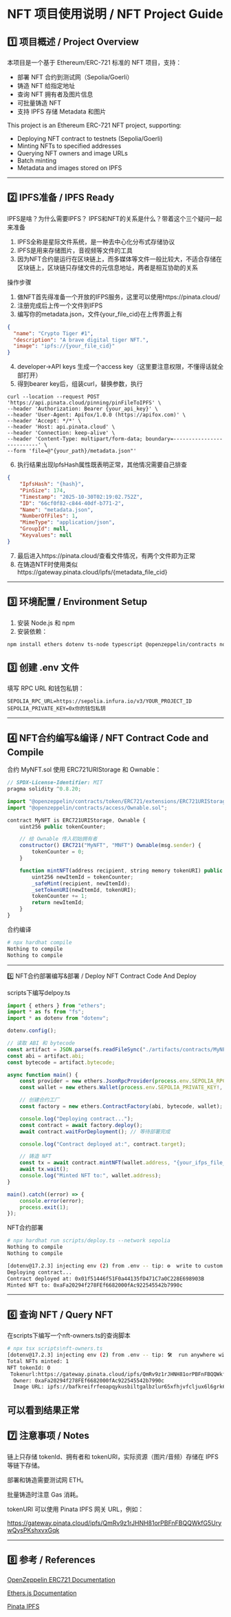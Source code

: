# NFT 项目使用说明 / NFT Project Guide

## 1️⃣ 项目概述 / Project Overview

本项目是一个基于 Ethereum/ERC-721 标准的 NFT 项目，支持：

- 部署 NFT 合约到测试网（Sepolia/Goerli）
- 铸造 NFT 给指定地址
- 查询 NFT 拥有者及图片信息
- 可批量铸造 NFT
- 支持 IPFS 存储 Metadata 和图片

This project is an Ethereum ERC-721 NFT project, supporting:

- Deploying NFT contract to testnets (Sepolia/Goerli)
- Minting NFTs to specified addresses
- Querying NFT owners and image URLs
- Batch minting
- Metadata and images stored on IPFS

---
## 2️⃣ IPFS准备 / IPFS Ready
IPFS是啥？为什么需要IPFS？ IPFS和NFT的关系是什么？带着这个三个疑问一起来准备

1. IPFS全称是星际文件系统，是一种去中心化分布式存储协议
2. IPFS是用来存储图片，音视频等文件的工具
3. 因为NFT合约是运行在区块链上，而多媒体等文件一般比较大，不适合存储在区块链上，区块链只存储文件的元信息地址，两者是相互协助的关系

操作步骤
1. 做NFT首先得准备一个开放的IFPS服务，这里可以使用https://pinata.cloud/
2. 注册完成后上传一个文件到IFPS
3. 编写你的metadata.json，文件{your_file_cid}在上传界面上有
```json
{
  "name": "Crypto Tiger #1",
  "description": "A brave digital tiger NFT.",
  "image": "ipfs://{your_file_cid}"
}
```
4. developer->API keys 生成一个access key（这里要注意权限，不懂得话就全部打开）
5. 得到bearer key后，组装curl，替换参数，执行
```curl
curl --location --request POST 'https://api.pinata.cloud/pinning/pinFileToIPFS' \
--header 'Authorization: Bearer {your_api_key}' \
--header 'User-Agent: Apifox/1.0.0 (https://apifox.com)' \
--header 'Accept: */*' \
--header 'Host: api.pinata.cloud' \
--header 'Connection: keep-alive' \
--header 'Content-Type: multipart/form-data; boundary=--------------------------' \
--form 'file=@"{your_path}/metadata.json"'
```
6. 执行结果出现IpfsHash属性既表明正常，其他情况需要自己排查
```json
{
    "IpfsHash": "{hash}",
    "PinSize": 174,
    "Timestamp": "2025-10-30T02:19:02.752Z",
    "ID": "66cf0f82-c844-40df-b771-2",
    "Name": "metadata.json",
    "NumberOfFiles": 1,
    "MimeType": "application/json",
    "GroupId": null,
    "Keyvalues": null
}
```
7. 最后进入https://pinata.cloud/查看文件情况，有两个文件即为正常
8. 在铸造NTF时使用类似https://gateway.pinata.cloud/ipfs/{metadata_file_cid}

----
## 3️⃣ 环境配置 / Environment Setup

1. 安装 Node.js 和 npm  
2. 安装依赖：

```bash
npm install ethers dotenv ts-node typescript @openzeppelin/contracts node-fetch
```

## 3️⃣ 创建 .env 文件
填写 RPC URL 和钱包私钥：
```env
SEPOLIA_RPC_URL=https://sepolia.infura.io/v3/YOUR_PROJECT_ID
SEPOLIA_PRIVATE_KEY=0x你的钱包私钥
```
----
## 4️⃣ NFT合约编写&编译 / NFT Contract Code and Compile 
合约 MyNFT.sol 使用 ERC721URIStorage 和 Ownable：
```js
// SPDX-License-Identifier: MIT
pragma solidity ^0.8.20;

import "@openzeppelin/contracts/token/ERC721/extensions/ERC721URIStorage.sol";
import "@openzeppelin/contracts/access/Ownable.sol";

contract MyNFT is ERC721URIStorage, Ownable {
    uint256 public tokenCounter;

    // 给 Ownable 传入初始拥有者
    constructor() ERC721("MyNFT", "MNFT") Ownable(msg.sender) {
        tokenCounter = 0;
    }

    function mintNFT(address recipient, string memory tokenURI) public onlyOwner returns (uint256) {
        uint256 newItemId = tokenCounter;
        _safeMint(recipient, newItemId);
        _setTokenURI(newItemId, tokenURI);
        tokenCounter += 1;
        return newItemId;
    }
}
```

合约编译
```bash
# npx hardhat compile
Nothing to compile
Nothing to compile

```
----
5️⃣ NFT合约部署编写&部署 / Deploy NFT Contract Code And Deploy

scripts下编写delpoy.ts

```js
import { ethers } from "ethers";
import * as fs from "fs";
import * as dotenv from "dotenv";

dotenv.config();

// 读取 ABI 和 bytecode
const artifact = JSON.parse(fs.readFileSync("./artifacts/contracts/MyNFT.sol/MyNFT.json", "utf8"));
const abi = artifact.abi;
const bytecode = artifact.bytecode;

async function main() {
    const provider = new ethers.JsonRpcProvider(process.env.SEPOLIA_RPC_URL);
    const wallet = new ethers.Wallet(process.env.SEPOLIA_PRIVATE_KEY!, provider);

    // 创建合约工厂
    const factory = new ethers.ContractFactory(abi, bytecode, wallet);

    console.log("Deploying contract...");
    const contract = await factory.deploy();
    await contract.waitForDeployment(); // 等待部署完成

    console.log("Contract deployed at:", contract.target);

    // 铸造 NFT
    const tx = await contract.mintNFT(wallet.address, "{your_ifps_file_metadata_url}");
    await tx.wait();
    console.log("Minted NFT to:", wallet.address);
}

main().catch((error) => {
    console.error(error);
    process.exit(1);
});

```
NFT合约部署
```bash
# npx hardhat run scripts/deploy.ts --network sepolia
Nothing to compile
Nothing to compile

[dotenv@17.2.3] injecting env (2) from .env -- tip: ⚙️  write to custom object with { processEnv: myObject }
Deploying contract...
Contract deployed at: 0x01f51446f51F0a44135fD471C7a0C228E698903B
Minted NFT to: 0xaFa20294f278FEf6682000fAc922545542b7990c

```
----
## 6️⃣ 查询 NFT / Query NFT

在scripts下编写一个nft-owners.ts的查询脚本

```bash
# npx tsx scripts\nft-owners.ts
[dotenv@17.2.3] injecting env (2) from .env -- tip: 🛠️  run anywhere with `dotenvx run -- yourcommand`
Total NFTs minted: 1
NFT tokenId: 0
 Tokenurl:https://gateway.pinata.cloud/ipfs/QmRv9z1rJHNH81orPBFnFBQQWkfG5UrywQysPKshxvxGqk
  Owner: 0xaFa20294f278FEf6682000fAc922545542b7990c
  Image URL: ipfs://bafkreifrfeoapqykusbiltgalbzlur65xfhjvfcljux6l6grk65skaaoee

```
可以看到结果正常
----

## 7️⃣ 注意事项 / Notes

链上只存储 tokenId、拥有者和 tokenURI，实际资源（图片/音频）存储在 IPFS 等链下存储。

部署和铸造需要测试网 ETH。

批量铸造时注意 Gas 消耗。

tokenURI 可以使用 Pinata IPFS 网关 URL，例如：

https://gateway.pinata.cloud/ipfs/QmRv9z1rJHNH81orPBFnFBQQWkfG5UrywQysPKshxvxGqk

----

## 8️⃣ 参考 / References

[OpenZeppelin ERC721 Documentation](https://docs.openzeppelin.com/contracts/4.x/erc721)

[Ethers.js Documentation](https://docs.ethers.org/v6/)

[Pinata IPFS](https://pinata.cloud/)



